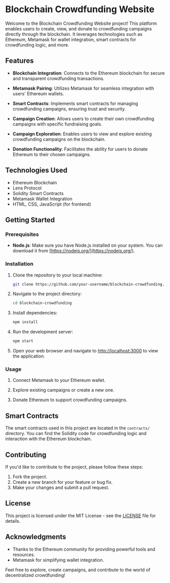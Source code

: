 # Blockchain Crowdfunding Website

Welcome to the Blockchain Crowdfunding Website project! This platform enables users to create, view, and donate to crowdfunding campaigns directly through the blockchain. It leverages technologies such as Ethereum, Metamask for wallet integration, smart contracts for crowdfunding logic, and more.

## Features

- **Blockchain Integration**: Connects to the Ethereum blockchain for secure and transparent crowdfunding transactions.

- **Metamask Pairing**: Utilizes Metamask for seamless integration with users' Ethereum wallets.

- **Smart Contracts**: Implements smart contracts for managing crowdfunding campaigns, ensuring trust and security.

- **Campaign Creation**: Allows users to create their own crowdfunding campaigns with specific fundraising goals.

- **Campaign Exploration**: Enables users to view and explore existing crowdfunding campaigns on the blockchain.

- **Donation Functionality**: Facilitates the ability for users to donate Ethereum to their chosen campaigns.

## Technologies Used

- Ethereum Blockchain
- Lens Protocol
- Solidity Smart Contracts
- Metamask Wallet Integration
- HTML, CSS, JavaScript (for frontend)



## Getting Started

### Prerequisites

- **Node.js**: Make sure you have Node.js installed on your system. You can download it from [https://nodejs.org/](https://nodejs.org/).

### Installation

1. Clone the repository to your local machine:

    ```bash
    git clone https://github.com/your-username/blockchain-crowdfunding.git
    ```

2. Navigate to the project directory:

    ```bash
    cd blockchain-crowdfunding
    ```

3. Install dependencies:

    ```bash
    npm install
    ```

4. Run the development server:

    ```bash
    npm start
    ```

5. Open your web browser and navigate to [http://localhost:3000](http://localhost:3000) to view the application.

### Usage

1. Connect Metamask to your Ethereum wallet.

2. Explore existing campaigns or create a new one.

3. Donate Ethereum to support crowdfunding campaigns.

## Smart Contracts

The smart contracts used in this project are located in the `contracts/` directory. You can find the Solidity code for crowdfunding logic and interaction with the Ethereum blockchain.

## Contributing

If you'd like to contribute to the project, please follow these steps:

1. Fork the project.
2. Create a new branch for your feature or bug fix.
3. Make your changes and submit a pull request.

## License

This project is licensed under the MIT License - see the [LICENSE](LICENSE) file for details.

## Acknowledgments

- Thanks to the Ethereum community for providing powerful tools and resources.
- Metamask for simplifying wallet integration.

Feel free to explore, create campaigns, and contribute to the world of decentralized crowdfunding!
